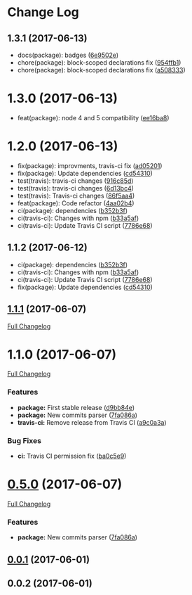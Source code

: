# Change Log

<a name="1.3.1"></a>
## 1.3.1 (2017-06-13)

* docs(package): badges ([6e9502e](https://github.com/design4pro/release-me/commit/6e9502e))
* chore(package): block-scoped declarations fix ([954ffb1](https://github.com/design4pro/release-me/commit/954ffb1))
* chore(package): block-scoped declarations fix ([a508333](https://github.com/design4pro/release-me/commit/a508333))



<a name="1.3.0"></a>
# 1.3.0 (2017-06-13)

* feat(package): node 4 and 5 compatibility ([ee16ba8](https://github.com/design4pro/release-me/commit/ee16ba8))



<a name="1.2.0"></a>
# 1.2.0 (2017-06-13)

* fix(package): improvments, travis-ci fix ([ad05201](https://github.com/design4pro/release-me/commit/ad05201))
* fix(package): Update dependencies ([cd54310](https://github.com/design4pro/release-me/commit/cd54310))
* test(travis): travis-ci changes ([916c85d](https://github.com/design4pro/release-me/commit/916c85d))
* test(travis): travis-ci changes ([6d13bc4](https://github.com/design4pro/release-me/commit/6d13bc4))
* test(travis): Travis-ci changes ([86f5aa4](https://github.com/design4pro/release-me/commit/86f5aa4))
* feat(package): Code refactor ([4aa02b4](https://github.com/design4pro/release-me/commit/4aa02b4))
* ci(package): dependencies ([b352b3f](https://github.com/design4pro/release-me/commit/b352b3f))
* ci(travis-ci): Changes with npm ([b33a5af](https://github.com/design4pro/release-me/commit/b33a5af))
* ci(travis-ci): Update Travis CI script ([7786e68](https://github.com/design4pro/release-me/commit/7786e68))



<a name="1.1.2"></a>
## 1.1.2 (2017-06-12)

* ci(package): dependencies ([b352b3f](https://github.com/design4pro/release-me/commit/b352b3f))
* ci(travis-ci): Changes with npm ([b33a5af](https://github.com/design4pro/release-me/commit/b33a5af))
* ci(travis-ci): Update Travis CI script ([7786e68](https://github.com/design4pro/release-me/commit/7786e68))
* fix(package): Update dependencies ([cd54310](https://github.com/design4pro/release-me/commit/cd54310))



<a name="1.1.1"></a>
## [1.1.1](https://github.com/design4pro/release-me/tree/v1.1.1) (2017-06-07)

[Full Changelog](https://github.com/design4pro/release-me/compare/v1.1.0...v1.1.1)


<a name="1.1.0"></a>
# 1.1.0 (2017-06-07)

[Full Changelog](https://github.com/design4pro/release-me/compare/...v1.1.0)


### Features

* **package:** First stable release ([d9bb84e](https://github.com/design4pro/release-me/commit/d9bb84e))<br>
* **package:** New commits parser ([7fa086a](https://github.com/design4pro/release-me/commit/7fa086a))<br>
* **travis-ci:** Remove release from Travis CI ([a9c0a3a](https://github.com/design4pro/release-me/commit/a9c0a3a))<br>


### Bug Fixes

* **ci:** Travis CI permission fix ([ba0c5e9](https://github.com/design4pro/release-me/commit/ba0c5e9))<br>


<a name="0.5.0"></a>
# [0.5.0](https://github.com/design4pro/release-me/tree/v0.5.0) (2017-06-07)

[Full Changelog](https://github.com/design4pro/release-me/compare/v0.0.1...v0.5.0)


### Features

* **package:** New commits parser ([7fa086a](https://github.com/design4pro/release-me/commit/7fa086a))<br>


<a name="0.0.1"></a>
## [0.0.1](https://github.com/design4pro/changelog/compare/v0.0.2...v0.0.1) (2017-06-01)



<a name="0.0.2"></a>
## 0.0.2 (2017-06-01)
